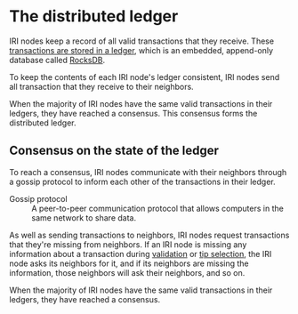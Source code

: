 # The distributed ledger

IRI nodes keep a record of all valid transactions that they receive. These [transactions are stored in a ledger](references/data-in-the-ledger.md), which is an embedded, append-only database called [RocksDB](https://rocksdb.org/).

To keep the contents of each IRI node's ledger consistent, IRI nodes send all transaction that they receive to their neighbors.

When the majority of IRI nodes have the same valid transactions in their ledgers, they have reached a consensus. This consensus forms the distributed ledger.

## Consensus on the state of the ledger

To reach a consensus, IRI nodes communicate with their neighbors through a gossip protocol to inform each other of the transactions in their ledger.

<dl><dt>Gossip protocol</dt><dd>A peer-to-peer communication protocol that allows computers in the same network to share data.</dd></dl>

As well as sending transactions to neighbors, IRI nodes request transactions that they're missing from neighbors. If an IRI node is missing any information about a transaction during [validation](concepts/transaction-validation.md) or [tip selection](concepts/tip-selection.md), the IRI node asks its neighbors for it, and if its neighbors are missing the information, those neighbors will ask their neighbors, and so on.

When the majority of IRI nodes have the same valid transactions in their ledgers, they have reached a consensus.
